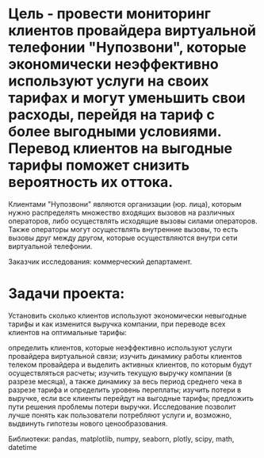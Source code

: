 # Цель - провести мониторинг клиентов провайдера виртуальной телефонии "Нупозвони", которые экономически неэффективно используют услуги на своих тарифах и могут уменьшить свои расходы, перейдя на тариф с более выгодными условиями. Перевод клиентов на выгодные тарифы поможет снизить вероятность их оттока.

Клиентами "Нупозвони" являются организации (юр. лица), которым нужно распределять множество входящих вызовов на различных операторов, либо осуществлять исходящие вызовы силами операторов. Также операторы могут осуществлять внутренние вызовы, то есть вызовы друг между другом, которые осуществляются внутри сети виртуальной телефонии.

Заказчик исследования: коммерческий департамент.

# Задачи проекта:

Установить сколько клиентов используют экономически невыгодные тарифы и как изменится выручка компании, при переводе всех клиентов на оптимальные тарифы:

определить клиентов, которые неэффективно используют услуги провайдера виртуальной связи;
изучить динамику работы клиентов телеком провайдера и выделить активных клиентов, по которым будут осуществляться расчеты;
изучить текущую выручку компании (в разрезе месяца), а также динамику за весь период среднего чека в разрезе тарифа и определить уровень переплаты;
изучить потери в выручке, если все клиенты перейдут на выгодные тарифы;
предложить пути решения проблемы потери выручки.
Исследование позволит лучше понять как пользователи потребляют услуги и, возможно, выдвинуть гипотезы нового ценообразования.

Библиотеки:
pandas, matplotlib, numpy, seaborn, plotly, scipy, math, datetime
